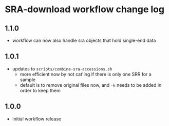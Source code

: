 # SRA-download workflow change log

## 1.1.0
- workflow can now also handle sra objects that hold single-end data

## 1.0.1
- updates to `scripts/combine-sra-accessions.sh`
  - more efficient now by not cat'ing if there is only one SRR for a sample
  - default is to remove original files now, and `-k` needs to be added in order to keep them

## 1.0.0
- initial workflow release
